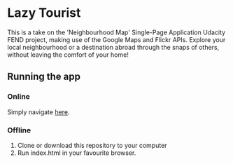 # Lazy Tourist
This is a take on the 'Neighbourhood Map' Single-Page Application Udacity FEND project, making use of the Google Maps and Flickr APIs. Explore your local neighbourhood or a destination abroad through the snaps of others, without leaving the comfort of your home!

## Running the app
### Online
Simply navigate [here](https://evblance.github.io/lazy-tourist/).

### Offline
1. Clone or download this repository to your computer
2. Run index.html in your favourite browser.

